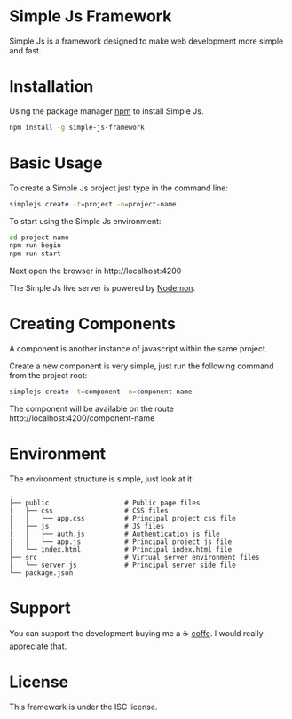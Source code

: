 # Simple Js Framework

Simple Js is a framework designed to make web development more simple and fast. 

# Installation

Using the package manager [npm](https://www.npmjs.com/get-npm) to install Simple Js.

```bash
npm install -g simple-js-framework
```

# Basic Usage

To create a Simple Js project just type in the command line:

```bash
simplejs create -t=project -n=project-name
```

To start using the Simple Js environment:

```bash
cd project-name
npm run begin
npm run start
```

Next open the browser in http://localhost:4200 

The Simple Js live server is powered by [Nodemon](https://www.npmjs.com/package/nodemon).

# Creating Components

A component is another instance of javascript within the same project. 

Create a new component is very simple, just run the following command from the project root:

```bash
simplejs create -t=component -n=component-name
```

The component will be available on the route http://localhost:4200/component-name

# Environment

The environment structure is simple, just look at it:

    .
    ├── public                   # Public page files
    |   ├── css                  # CSS files
    |   │   └── app.css          # Principal project css file
    │   ├── js                   # JS files
    |   │   ├── auth.js          # Authentication js file
    |   │   └── app.js           # Principal project js file
    │   └── index.html           # Principal index.html file   
    ├── src                      # Virtual server environment files
    |   └── server.js            # Principal server side file
    └── package.json

# Support

You can support the development buying me a :coffee: [coffe](https://www.buymeacoffee.com/neverwinters). I would really appreciate that.

# License

This framework is under the ISC license.

